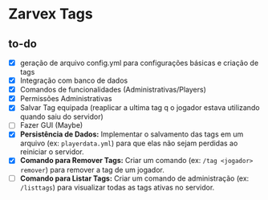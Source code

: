 # Zarvex Tags

## to-do
- [x] geração de arquivo config.yml para configurações básicas e criação de tags
- [x] Integração com banco de dados
- [x] Comandos de funcionalidades (Administrativas/Players)
- [x] Permissões Administrativas
- [x] Salvar Tag equipada (reaplicar a ultima tag q o jogador estava utilizando quando saiu do servidor)
- [ ] Fazer GUI (Maybe)
- [x] **Persistência de Dados:** Implementar o salvamento das tags em um arquivo (ex: `playerdata.yml`) para que elas não sejam perdidas ao reiniciar o servidor.
- [x] **Comando para Remover Tags:** Criar um comando (ex: `/tag <jogador> remover`) para remover a tag de um jogador.
- [ ] **Comando para Listar Tags:** Criar um comando de administração (ex: `/listtags`) para visualizar todas as tags ativas no servidor.
